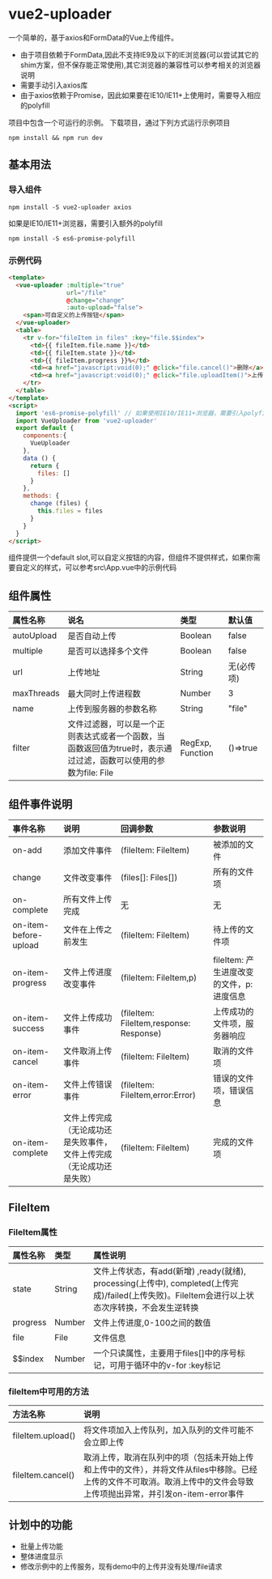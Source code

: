 # vue2-uploader
一个简单的，基于axios和FormData的Vue上传组件。  
* 由于项目依赖于FormData,因此不支持IE9及以下的IE浏览器(可以尝试其它的shim方案，但不保存能正常使用),其它浏览器的兼容性可以参考相关的浏览器说明
* 需要手动引入axios库
* 由于axios依赖于Promise，因此如果要在IE10/IE11+上使用时，需要导入相应的polyfill  

项目中包含一个可运行的示例。
下载项目，通过下列方式运行示例项目
```
npm install && npm run dev
```
## 基本用法
### 导入组件
```
npm install -S vue2-uploader axios
```
如果是IE10/IE11+浏览器，需要引入额外的polyfill
```
npm install -S es6-promise-polyfill
```
### 示例代码
```html
<template>
  <vue-uploader :multiple="true"
                url="/file"
                @change="change"
                :auto-upload="false">
    <span>可自定义的上传按钮</span>
  </vue-uploader>
  <table>
    <tr v-for="fileItem in files" :key="file.$$index">
      <td>{{ fileItem.file.name }}</td>
      <td>{{ fileItem.state }}</td>
      <td>{{ fileItem.progress }}%</td>
      <td><a href="javascript:void(0);" @click="file.cancel()">删除</a></td>
      <td><a href="javascript:void(0);" @click="file.uploadItem()">上传</a></td>
    </tr>
  </table>
</template>
<script>
  import 'es6-promise-polyfill' // 如果使用IE10/IE11+浏览器，需要引入polyfill
  import VueUploader from 'vue2-uploader'
  export default {
    components:{
      VueUploader
    },
    data () {
      return {
        files: []
      }
    },
    methods: {
      change (files) {
        this.files = files
      }
    }
  }
</script>
```
组件提供一个default slot,可以自定义按钮的内容，但组件不提供样式，如果你需要自定义的样式，可以参考src\App.vue中的示例代码
## 组件属性
|属性名称|说名|类型|默认值|
| :- | :- | :- | :- |
|autoUpload|是否自动上传|Boolean|false|
|multiple|是否可以选择多个文件|Boolean|false|
|url|上传地址|String|无(必传项)|
|maxThreads|最大同时上传进程数|Number|3|
|name|上传到服务器的参数名称|String|"file"|
|filter|文件过滤器，可以是一个正则表达式或者一个函数，当函数返回值为true时，表示通过过滤，函数可以使用的参数为file: File|RegExp, Function|()=>true|
## 组件事件说明
|事件名称|说明|回调参数|参数说明|
| :- | :- | :- | :- |
|on-add|添加文件事件|(fileItem: FileItem)|被添加的文件|
|change|文件改变事件|(files[]: Files[])|所有的文件项|
|on-complete|所有文件上传完成|无|无|
|on-item-before-upload|文件在上传之前发生|(fileItem: FileItem)|待上传的文件项|
|on-item-progress|文件上传进度改变事件|(fileItem: FileItem,p)|fileItem: 产生进度改变的文件，p: 进度信息|
|on-item-success|文件上传成功事件|(fileItem: FileItem,response: Response)|上传成功的文件项，服务器响应|
|on-item-cancel|文件取消上传事件|(fileItem: FileItem)|取消的文件项|
|on-item-error|文件上传错误事件|(fileItem: FileItem,error:Error)|错误的文件项，错误信息|
|on-item-complete|文件上传完成（无论成功还是失败事件，文件上传完成（无论成功还是失败）|(fileItem: FileItem)|完成的文件项|
## FileItem
### FileItem属性
|属性名称|类型|属性说明|
| :- | :- | :-|
|state|String|文件上传状态，有add(新增) ,ready(就绪), processing(上传中), completed(上传完成)/failed(上传失败)。FileItem会进行以上状态次序转换，不会发生逆转换|
|progress|Number|文件上传进度,0-100之间的数值|
|file|File|文件信息|
|$$index|Number|一个只读属性，主要用于files[]中的序号标记，可用于循环中的v-for :key标记|
### fileItem中可用的方法
|方法名称|说明|
|:-|:-|
|fileItem.upload()|将文件项加入上传队列，加入队列的文件可能不会立即上传|
|fileItem.cancel()|取消上传，取消在队列中的项（包括未开始上传和上传中的文件），并将文件从files中移除。已经上传的文件不可取消。取消上传中的文件会导致上传项抛出异常，并引发on-item-error事件|
## 计划中的功能
* 批量上传功能
* 整体进度显示
* 修改示例中的上传服务，现有demo中的上传并没有处理/file请求